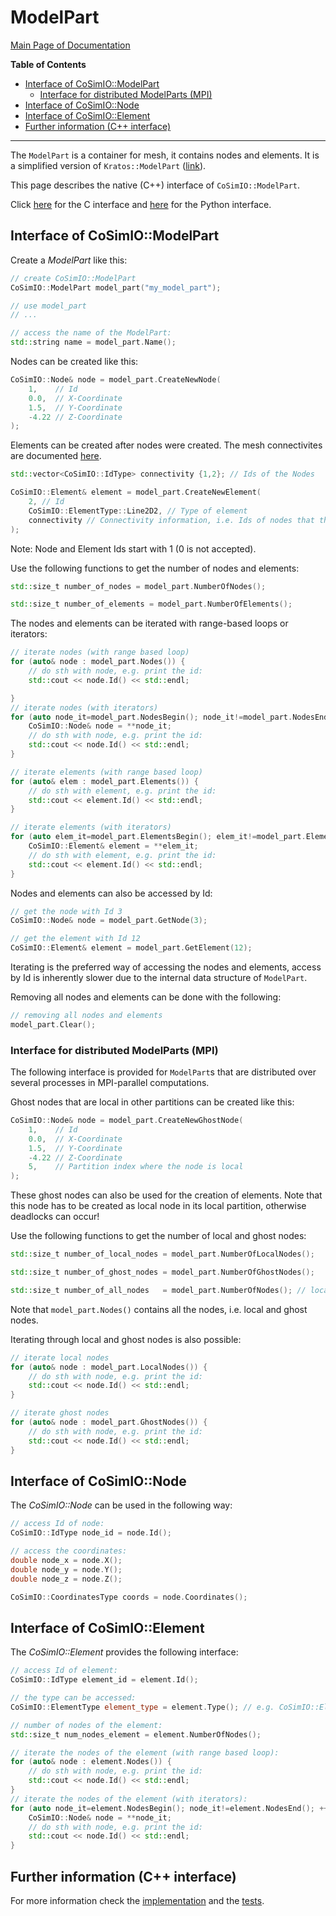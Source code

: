 # ModelPart

[Main Page of Documentation](https://kratosmultiphysics.github.io/CoSimIO/)

**Table of Contents**
<!-- @import "[TOC]" {cmd="toc" depthFrom=2 depthTo=6 orderedList=false} -->

<!-- code_chunk_output -->

- [Interface of CoSimIO::ModelPart](#interface-of-cosimiomodelpart)
  - [Interface for distributed ModelParts (MPI)](#interface-for-distributed-modelparts-mpi)
- [Interface of CoSimIO::Node](#interface-of-cosimionode)
- [Interface of CoSimIO::Element](#interface-of-cosimioelement)
- [Further information (C++ interface)](#further-information-c-interface)

<!-- /code_chunk_output -->
---

The `ModelPart` is a container for mesh, it contains nodes and elements.
It is a simplified version of `Kratos::ModelPart` ([link](https://github.com/KratosMultiphysics/Kratos/blob/master/kratos/includes/model_part.h)).

This page describes the native (C++) interface of `CoSimIO::ModelPart`.

Click [here](model_part_c.md) for the C interface and [here](model_part_python.md) for the Python interface.

## Interface of CoSimIO::ModelPart
Create a _ModelPart_ like this:
```c++
// create CoSimIO::ModelPart
CoSimIO::ModelPart model_part("my_model_part");

// use model_part
// ...

// access the name of the ModelPart:
std::string name = model_part.Name();
```

Nodes can be created like this:
```c++
CoSimIO::Node& node = model_part.CreateNewNode(
    1,    // Id
    0.0,  // X-Coordinate
    1.5,  // Y-Coordinate
    -4.22 // Z-Coordinate
);
```

Elements can be created after nodes were created. The mesh connectivites are documented [here](../mesh_connectivities.md).
```c++
std::vector<CoSimIO::IdType> connectivity {1,2}; // Ids of the Nodes

CoSimIO::Element& element = model_part.CreateNewElement(
    2, // Id
    CoSimIO::ElementType::Line2D2, // Type of element
    connectivity // Connectivity information, i.e. Ids of nodes that the element has
);
```
Note: Node and Element Ids start with 1 (0 is not accepted).

Use the following functions to get the number of nodes and elements:
```c++
std::size_t number_of_nodes = model_part.NumberOfNodes();

std::size_t number_of_elements = model_part.NumberOfElements();
```

The nodes and elements can be iterated with range-based loops or iterators:
```c++
// iterate nodes (with range based loop)
for (auto& node : model_part.Nodes()) {
    // do sth with node, e.g. print the id:
    std::cout << node.Id() << std::endl;

}
// iterate nodes (with iterators)
for (auto node_it=model_part.NodesBegin(); node_it!=model_part.NodesEnd(); ++node_it) {
    CoSimIO::Node& node = **node_it;
    // do sth with node, e.g. print the id:
    std::cout << node.Id() << std::endl;
}

// iterate elements (with range based loop)
for (auto& elem : model_part.Elements()) {
    // do sth with element, e.g. print the id:
    std::cout << element.Id() << std::endl;
}

// iterate elements (with iterators)
for (auto elem_it=model_part.ElementsBegin(); elem_it!=model_part.ElementsEnd(); ++elem_it) {
    CoSimIO::Element& element = **elem_it;
    // do sth with element, e.g. print the id:
    std::cout << element.Id() << std::endl;
}
```

Nodes and elements can also be accessed by Id:
```c++
// get the node with Id 3
CoSimIO::Node& node = model_part.GetNode(3);

// get the element with Id 12
CoSimIO::Element& element = model_part.GetElement(12);
```

Iterating is the preferred way of accessing the nodes and elements, access by Id is inherently slower due to the internal data structure of `ModelPart`.

Removing all nodes and elements can be done with the following:
```c++
// removing all nodes and elements
model_part.Clear();
```

### Interface for distributed ModelParts (MPI)
The following interface is provided for `ModelPart`s that are distributed over several processes in MPI-parallel computations.

Ghost nodes that are local in other partitions can be created like this:
```c++
CoSimIO::Node& node = model_part.CreateNewGhostNode(
    1,    // Id
    0.0,  // X-Coordinate
    1.5,  // Y-Coordinate
    -4.22 // Z-Coordinate
    5,    // Partition index where the node is local
);
```
These ghost nodes can also be used for the creation of elements.
Note that this node has to be created as local node in its local partition, otherwise deadlocks can occur!

Use the following functions to get the number of local and ghost nodes:
```c++
std::size_t number_of_local_nodes = model_part.NumberOfLocalNodes();

std::size_t number_of_ghost_nodes = model_part.NumberOfGhostNodes();

std::size_t number_of_all_nodes   = model_part.NumberOfNodes(); // local + ghost nodes
```
Note that `model_part.Nodes()` contains all the nodes, i.e. local and ghost nodes.

Iterating through local and ghost nodes is also possible:
```c++
// iterate local nodes
for (auto& node : model_part.LocalNodes()) {
    // do sth with node, e.g. print the id:
    std::cout << node.Id() << std::endl;
}

// iterate ghost nodes
for (auto& node : model_part.GhostNodes()) {
    // do sth with node, e.g. print the id:
    std::cout << node.Id() << std::endl;
}
```

## Interface of CoSimIO::Node
The _CoSimIO::Node_ can be used in the following way:
```c++
// access Id of node:
CoSimIO::IdType node_id = node.Id();

// access the coordinates:
double node_x = node.X();
double node_y = node.Y();
double node_z = node.Z();

CoSimIO::CoordinatesType coords = node.Coordinates();
```

## Interface of CoSimIO::Element
The _CoSimIO::Element_ provides the following interface:
```c++
// access Id of element:
CoSimIO::IdType element_id = element.Id();

// the type can be accessed:
CoSimIO::ElementType element_type = element.Type(); // e.g. CoSimIO::ElementType::Point2D or CoSimIO::ElementType::Line2D2

// number of nodes of the element:
std::size_t num_nodes_element = element.NumberOfNodes();

// iterate the nodes of the element (with range based loop):
for (auto& node : element.Nodes()) {
    // do sth with node, e.g. print the id:
    std::cout << node.Id() << std::endl;
}
// iterate the nodes of the element (with iterators):
for (auto node_it=element.NodesBegin(); node_it!=element.NodesEnd(); ++node_it) {
    CoSimIO::Node& node = **node_it;
    // do sth with node, e.g. print the id:
    std::cout << node.Id() << std::endl;
}
```

## Further information (C++ interface)
For more information check the [implementation](https://github.com/KratosMultiphysics/CoSimIO/blob/master/co_sim_io/includes/model_part.hpp) and the [tests](https://github.com/KratosMultiphysics/CoSimIO/blob/master/tests/co_sim_io/cpp/test_model_part.cpp).
